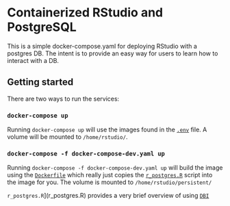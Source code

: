 # Containerized RStudio and PostgreSQL

This is a simple docker-compose.yaml for deploying RStudio with a postgres DB. The intent is to provide an easy way for users to learn how to interact with a DB.

## Getting started

There are two ways to run the services:

### `docker-compose up`

Running `docker-compose up` will use the images found in the [`.env`](.env) file. A volume will be mounted to `/home/rstudio/`.

### `docker-compose -f docker-compose-dev.yaml up`

Running `docker-compose -f docker-compose-dev.yaml up` will build the image using the [`Dockerfile`](Dockerfile) which really just copies the [`r_postgres.R`](r_postgres.R) script into the image for you. The volume is mounted to `/home/rstudio/persistent/`

`r_postgres.R`](r_postgres.R) provides a very brief overview of using [`DBI`](https://dbi.r-dbi.org)